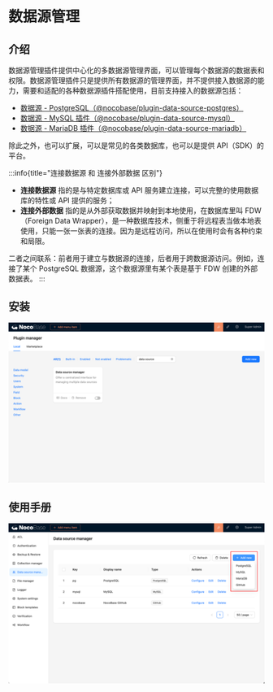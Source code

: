 # 数据源管理

## 介绍

数据源管理插件提供中心化的多数据源管理界面，可以管理每个数据源的数据表和权限。数据源管理插件只是提供所有数据源的管理界面，并不提供接入数据源的能力，需要和适配的各种数据源插件搭配使用，目前支持接入的数据源包括：

- [数据源 - PostgreSQL（@nocobase/plugin-data-source-postgres）](/plugins/data-source-postgres)
- [数据源 - MySQL 插件（@nocobase/plugin-data-source-mysql）](/plugins/data-source-mysql)
- [数据源 - MariaDB 插件（@nocobase/plugin-data-source-mariadb）](/plugins/data-source-mariadb)

除此之外，也可以扩展，可以是常见的各类数据库，也可以是提供 API（SDK）的平台。

:::info{title="连接数据源 和 连接外部数据 区别"}
- **连接数据源** 指的是与特定数据库或 API 服务建立连接，可以完整的使用数据库的特性或 API 提供的服务；
- **连接外部数据** 指的是从外部获取数据并映射到本地使用，在数据库里叫 FDW（Foreign Data Wrapper），是一种数据库技术，侧重于将远程表当做本地表使用，只能一张一张表的连接。因为是远程访问，所以在使用时会有各种约束和局限。

二者之间联系：前者用于建立与数据源的连接，后者用于跨数据源访问。例如，连接了某个 PostgreSQL 数据源，这个数据源里有某个表是基于 FDW 创建的外部数据表。
:::

## 安装

![Alt text](./image.png)

## 使用手册

![Alt text](./image-7.png)
